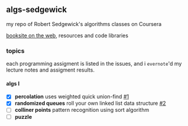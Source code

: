 ## algs-sedgewick
my repo of Robert Sedgewick's algorithms classes on Coursera

[booksite on the web](http://algs4.cs.princeton.edu/home/), resources and code libraries

### topics
each programming assigment is listed in the issues, and i `evernote`'d my lecture notes and assigment results.

#### algs I
- [x] **percolation** uses weighted quick union-find [#1](https://github.com/mahiki/algs-sedgewick/issues/1)
- [x] **randomized queues** roll your own linked list data structure [#2](https://github.com/mahiki/algs-sedgewick/issues/2)
- [ ] **colliner points** pattern recognition using sort algorithm
- [ ] **puzzle**
